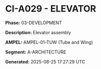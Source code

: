 # CI-A029 - ELEVATOR

**Phase:** 03-DEVELOPMENT

**Description:** Elevator assembly

**AMPEL:** AMPEL-01-TUW (Tube and Wing)

**Segment:** A-ARCHITECTURE

**Generated:** 2025-08-25 17:27:29 UTC
